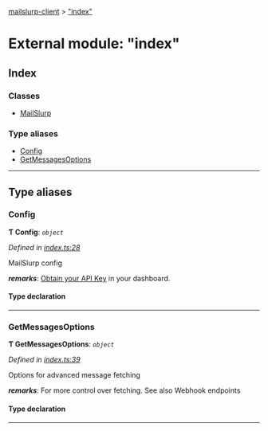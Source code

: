 [mailslurp-client](../README.md) > ["index"](../modules/_index_.md)

# External module: "index"

## Index

### Classes

* [MailSlurp](../classes/_index_.mailslurp.md)

### Type aliases

* [Config](_index_.md#config)
* [GetMessagesOptions](_index_.md#getmessagesoptions)

---

## Type aliases

<a id="config"></a>

###  Config

**Ƭ Config**: *`object`*

*Defined in [index.ts:28](https://github.com/mailslurp/mailslurp-client-ts-js/blob/2d002f0/index.ts#L28)*

MailSlurp config

*__remarks__*: [Obtain your API Key](https://app.mailslurp.com) in your dashboard.

#### Type declaration

___
<a id="getmessagesoptions"></a>

###  GetMessagesOptions

**Ƭ GetMessagesOptions**: *`object`*

*Defined in [index.ts:39](https://github.com/mailslurp/mailslurp-client-ts-js/blob/2d002f0/index.ts#L39)*

Options for advanced message fetching

*__remarks__*: For more control over fetching. See also Webhook endpoints

#### Type declaration

___

